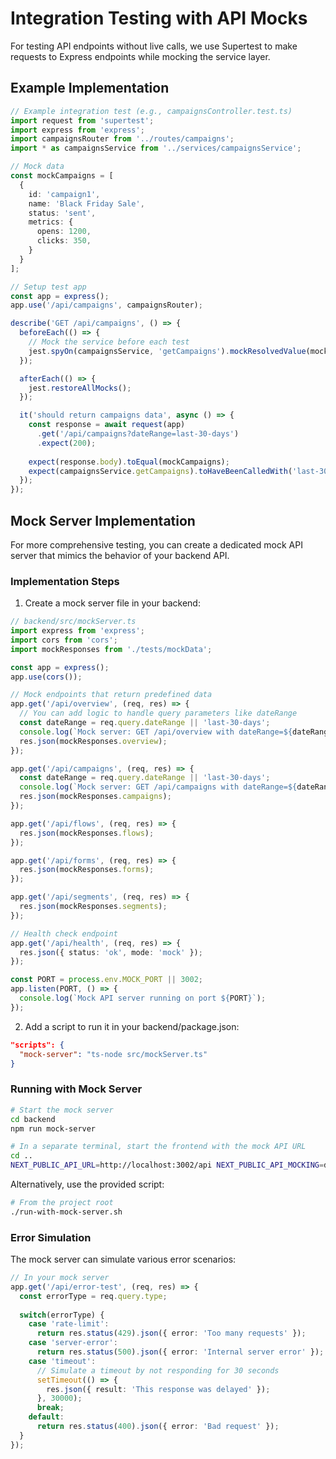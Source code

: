 # Integration Testing with API Mocks

For testing API endpoints without live calls, we use Supertest to make requests to Express endpoints while mocking the service layer.

## Example Implementation

```typescript
// Example integration test (e.g., campaignsController.test.ts)
import request from 'supertest';
import express from 'express';
import campaignsRouter from '../routes/campaigns';
import * as campaignsService from '../services/campaignsService';

// Mock data
const mockCampaigns = [
  {
    id: 'campaign1',
    name: 'Black Friday Sale',
    status: 'sent',
    metrics: {
      opens: 1200,
      clicks: 350,
    }
  }
];

// Setup test app
const app = express();
app.use('/api/campaigns', campaignsRouter);

describe('GET /api/campaigns', () => {
  beforeEach(() => {
    // Mock the service before each test
    jest.spyOn(campaignsService, 'getCampaigns').mockResolvedValue(mockCampaigns);
  });

  afterEach(() => {
    jest.restoreAllMocks();
  });

  it('should return campaigns data', async () => {
    const response = await request(app)
      .get('/api/campaigns?dateRange=last-30-days')
      .expect(200);
    
    expect(response.body).toEqual(mockCampaigns);
    expect(campaignsService.getCampaigns).toHaveBeenCalledWith('last-30-days');
  });
});
```

## Mock Server Implementation

For more comprehensive testing, you can create a dedicated mock API server that mimics the behavior of your backend API.

### Implementation Steps

1. Create a mock server file in your backend:

```typescript
// backend/src/mockServer.ts
import express from 'express';
import cors from 'cors';
import mockResponses from './tests/mockData';

const app = express();
app.use(cors());

// Mock endpoints that return predefined data
app.get('/api/overview', (req, res) => {
  // You can add logic to handle query parameters like dateRange
  const dateRange = req.query.dateRange || 'last-30-days';
  console.log(`Mock server: GET /api/overview with dateRange=${dateRange}`);
  res.json(mockResponses.overview);
});

app.get('/api/campaigns', (req, res) => {
  const dateRange = req.query.dateRange || 'last-30-days';
  console.log(`Mock server: GET /api/campaigns with dateRange=${dateRange}`);
  res.json(mockResponses.campaigns);
});

app.get('/api/flows', (req, res) => {
  res.json(mockResponses.flows);
});

app.get('/api/forms', (req, res) => {
  res.json(mockResponses.forms);
});

app.get('/api/segments', (req, res) => {
  res.json(mockResponses.segments);
});

// Health check endpoint
app.get('/api/health', (req, res) => {
  res.json({ status: 'ok', mode: 'mock' });
});

const PORT = process.env.MOCK_PORT || 3002;
app.listen(PORT, () => {
  console.log(`Mock API server running on port ${PORT}`);
});
```

2. Add a script to run it in your backend/package.json:

```json
"scripts": {
  "mock-server": "ts-node src/mockServer.ts"
}
```

### Running with Mock Server

```bash
# Start the mock server
cd backend
npm run mock-server

# In a separate terminal, start the frontend with the mock API URL
cd ..
NEXT_PUBLIC_API_URL=http://localhost:3002/api NEXT_PUBLIC_API_MOCKING=disabled npm run dev
```

Alternatively, use the provided script:

```bash
# From the project root
./run-with-mock-server.sh
```

### Error Simulation

The mock server can simulate various error scenarios:

```typescript
// In your mock server
app.get('/api/error-test', (req, res) => {
  const errorType = req.query.type;
  
  switch(errorType) {
    case 'rate-limit':
      return res.status(429).json({ error: 'Too many requests' });
    case 'server-error':
      return res.status(500).json({ error: 'Internal server error' });
    case 'timeout':
      // Simulate a timeout by not responding for 30 seconds
      setTimeout(() => {
        res.json({ result: 'This response was delayed' });
      }, 30000);
      break;
    default:
      return res.status(400).json({ error: 'Bad request' });
  }
});
